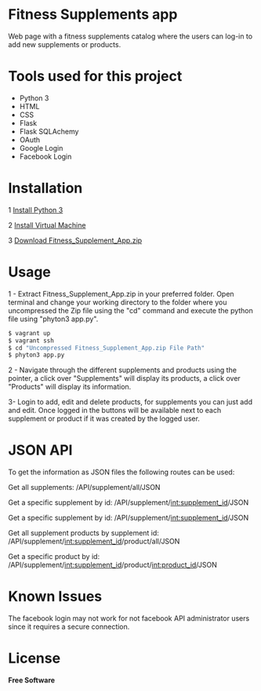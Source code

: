 # Fitness Supplements app

Web page with a fitness supplements catalog where the users can log-in to add new supplements or products.


# Tools used for this project

  - Python 3
  - HTML
  - CSS
  - Flask
  - Flask SQLAchemy
  - OAuth
  - Google Login
  - Facebook Login

# Installation

  1 [Install Python 3](https://classroom.udacity.com/nanodegrees/nd004/parts/fe81273e-394c-492a-892e-664bd3cc9d4a/modules/2a89d1b1-8ceb-4f42-8d3a-eb91701873e7/lessons/6ff26dd7-51d6-49b3-9f90-41377bff4564/concepts/f2bcda00-ca29-4357-8dd9-d82cfdbf452d)

  2 [Install Virtual Machine](https://classroom.udacity.com/nanodegrees/nd004/parts/51200cee-6bb3-4b55-b469-7d4dd9ad7765/modules/c57b57d4-29a8-4c5f-9bb8-5d53df3e48f4/lessons/5475ecd6-cfdb-4418-85a2-f2583074c08d/concepts/14c72fe3-e3fe-4959-9c4b-467cf5b7c3a0)

  3 [Download Fitness_Supplement_App.zip](https://drive.google.com/drive/folders/1zsWLYaMqX8fQSzorZzMhezJTYf0UZh3A?usp=sharing)

# Usage

1 - Extract Fitness_Supplement_App.zip in your preferred folder. Open terminal and change your working directory to the folder where you uncompressed the Zip file using the "cd" command and execute the python file using "phyton3 app.py".

```v
$ vagrant up
$ vagrant ssh
$ cd "Uncompressed Fitness_Supplement_App.zip File Path"
$ phyton3 app.py
```

2 - Navigate through the different supplements and products using the pointer, a click over "Supplements" will display its products, a click over "Products" will display its information.

3- Login to add, edit and delete products, for supplements you can just add and edit. Once logged in the buttons will be available next to each supplement or product if it was created by the logged user.

# JSON API

To get the information as JSON files the following routes can be used:

Get all supplements:
/API/supplement/all/JSON

Get a specific supplement by id:
/API/supplement/<int:supplement_id>/JSON

Get a specific supplement by id:
/API/supplement/<int:supplement_id>/JSON

Get all supplement products by supplement id:
/API/supplement/<int:supplement_id>/product/all/JSON

Get a specific product by id:
/API/supplement/<int:supplement_id>/product/<int:product_id>/JSON

# Known Issues

The facebook login may not work for not facebook API administrator users since it requires a secure connection.

# License

**Free Software**